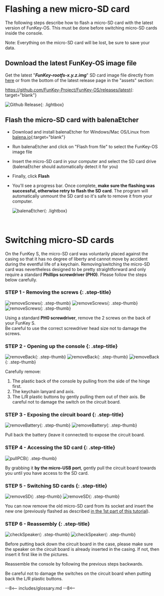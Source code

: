 # Flashing a new micro-SD card

The following steps describe how to flash a micro-SD card with the
latest version of FunKey-OS. This must be done before switching
micro-SD cards inside the console.

Note: Everything on the micro-SD card will be lost, be sure to save
your data.

## Download the latest FunKey-OS image file

Get the latest "***FunKey-rootfs-x.y.z.img***" SD card image file
directly from [here][1] or from the bottom of the latest release page
in the "assets" section:

https://github.com/FunKey-Project/FunKey-OS/releases/latest{: target="blank"}

![Github Release](/assets/images/github_sd_card_image.png){: .lightbox}

## Flash the micro-SD card with balenaEtcher

- Download and install balenaEtcher for Windows/Mac OS/Linux from
  [balena.io][2]{:target="blank"}

- Run balenaEtcher and click on "Flash from file" to select the
  FunKey-OS image file

- Insert the micro-SD card in your computer and select the SD card
  drive (balenaEtcher should automatically detect it for you)

- Finally, click **Flash** 

- You'll see a progress bar. Once complete, **make sure the flashing
  was successful, otherwise retry to flash the SD card**. The program
  will automatically unmount the SD card so it's safe to remove it
  from your computer.

  ![balenaEtcher](/assets/images/Flashing_successful.png){: .lightbox}

  <br />

# Switching micro-SD cards

On the FunKey S, the micro-SD card was voluntarily placed against the
casing so that it has no degree of liberty and cannot move by accident
during the eventful life of a keychain. Removing/switching the
micro-SD card was nevertheless designed to be pretty straightforward
and only require a standard **Phillips screwdriver (PH0)**. Please
follow the steps below carefully.

### **STEP 1 - Removing the screws** {: .step-title}
![removeScrews](/assets/images/disassembly/IMG_8800.jpg){: .step-thumb}
![removeScrews](/assets/images/disassembly/IMG_8801.jpg){: .step-thumb}
![removeScrews](/assets/images/disassembly/IMG_8803.jpg){: .step-thumb}

Using a standard **PH0 screwdriver**, remove the 2 screws on the back
of your FunKey S.<br />Be careful to use the correct screwdriver head
size not to damage the screws.

### **STEP 2 - Opening up the console** {: .step-title}
![removeBack](/assets/images/disassembly/IMG_8848.jpg){: .step-thumb}
![removeBack](/assets/images/disassembly/IMG_8844.jpg){: .step-thumb}
![removeBack](/assets/images/disassembly/IMG_8813.jpg){: .step-thumb}

Carefully remove:

1. The plastic back of the console by pulling from the side of the
hinge first.
2. The keychain lanyard and axis.
3. The L/R plastic buttons by gently pulling them out of their
axis. Be careful not to damage the switch on the circuit board.

### **STEP 3 - Exposing the circuit board** {: .step-title}
![removeBattery](/assets/images/disassembly/IMG_8818.jpg){: .step-thumb}
![removeBattery](/assets/images/disassembly/IMG_8822.jpg){: .step-thumb}

Pull back the battery (leave it connected) to expose the circuit board.

### **STEP 4 - Accessing the SD card** {: .step-title}
![pullPCB](/assets/images/disassembly/IMG_8833.jpg){: .step-thumb}

By grabbing it **by the micro-USB port**, gently pull the circuit
board towards you until you have access to the SD card.

### **STEP 5 - Switching SD cards** {: .step-title}
![removeSD](/assets/images/disassembly/IMG_8835.jpg){: .step-thumb}
![removeSD](/assets/images/disassembly/IMG_8836.jpg){: .step-thumb}

You can now remove the old micro-SD card from its socket and insert
the new one (previously flashed as described [in the 1st part of this
tutorial][3]).

### **STEP 6 - Reassembly** {: .step-title}
![checkSpeaker](/assets/images/disassembly/IMG_8865_YES.jpg){: .step-thumb}
![checkSpeaker](/assets/images/disassembly/IMG_8862_NO.jpg){: .step-thumb}

Before putting back down the circuit board in the case, please make
sure the speaker on the circuit board is already inserted in the
casing. If not, then insert it first like in the pictures.

Reassemble the console by following the previous steps backwards.

Be careful not to damage the switches on the circuit board when
putting back the L/R plastic buttons.

[1]: https://github.com/FunKey-Project/FunKey-OS/releases/download/FunKey-OS-2.0.0/FunKey-sdcard-2.0.0.img
[2]: https://www.balena.io/etcher/
[3]: #flashing-a-new-micro-sd-card

--8<--
includes/glossary.md
--8<--
